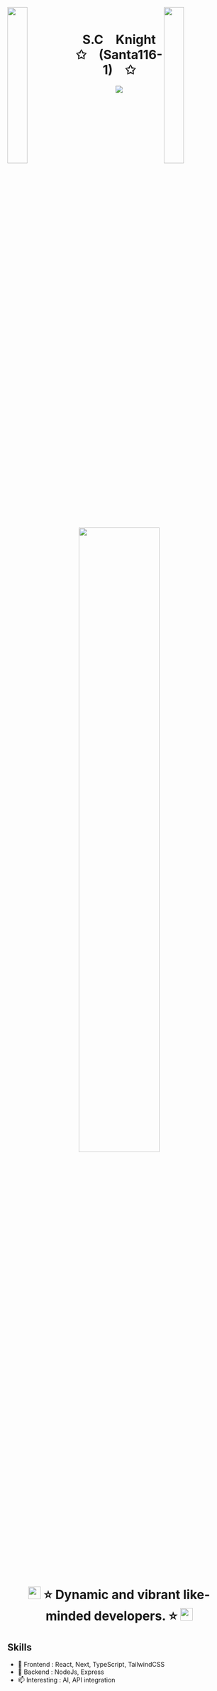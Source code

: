 <img align="left" src="https://user-images.githubusercontent.com/65187002/144930161-2f783401-8d27-4fdf-a2f7-cc0ba32f1f1f.gif" width="30%" style="display:inline;"><img align="right" src="https://user-images.githubusercontent.com/65187002/144930161-2f783401-8d27-4fdf-a2f7-cc0ba32f1f1f.gif" width="30%" style="display:inline;">
<br>
<p align="center">
    <h1 align="center">S.C&emsp;Knight<br>✩&emsp;(Santa116-1)&emsp;✩</h1>
</p>
<p align="center">
    <img src="https://readme-typing-svg.herokuapp.com/?lines=Welcome+to+my+profile!;Have+a+look+around!&font=Fira%20Code&color=%23D62F79&center=true&width=280&height=50">
</p>
<br>
<p align="center">
    <a href="https://github.com/santa116"><img width="60%" src="https://github-readme-stats.vercel.app/api/top-langs/?username=santa116&theme=dark&hide=html,css,cmake&layout=compact&langs_count=5&bg_color=101010&hide_title=true"></a>
</p>

<h1 align="center">
  <img src="https://media.giphy.com/media/hvRJCLFzcasrR4ia7z/giphy.gif" width="28">
    ⭐ Dynamic and vibrant like-minded developers. ⭐
  <img src="https://media.giphy.com/media/hvRJCLFzcasrR4ia7z/giphy.gif" width="28">
</h1>


## Skills

- 🌱 Frontend : React, Next, TypeScript, TailwindCSS
- 🔭 Backend : NodeJs, Express
- 📫 Interesting : AI, API integration
